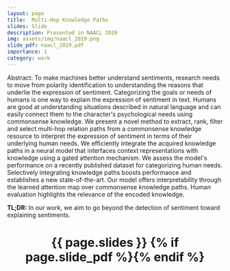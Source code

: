 ```yaml
---
layout: page
title:  Multi-Hop Knowledge Paths 
slides: Slide
description: Presented in NAACL 2019
img: assets/img/naacl_2019.png
slide_pdf: naacl_2019.pdf
importance: 1
category: work
---
```

Abstract: 
To make machines better understand sentiments, research needs to move from polarity identification to understanding the reasons that underlie the expression of sentiment. Categorizing the goals or needs of humans is one way to explain the expression of sentiment in text. Humans are good at understanding situations described in natural language and can easily connect them to the character's psychological needs using commonsense knowledge. We present a novel method to extract, rank, filter and select multi-hop relation paths from a commonsense knowledge resource to interpret the expression of sentiment in terms of their underlying human needs. We efficiently integrate the acquired knowledge paths in a neural model that interfaces context representations with knowledge using a gated attention mechanism. We assess the model's performance on a recently published dataset for categorizing human needs. Selectively integrating knowledge paths boosts performance and establishes a new state-of-the-art. Our model offers interpretability through the learned attention map over commonsense knowledge paths. Human evaluation highlights the relevance of the encoded knowledge.


**TL;DR:** In our work, we aim to go beyond the detection of sentiment toward explaining sentiments. 
<div class="post">
  <header class="post-header">
        <h1 class="post-title">{{ page.slides }} {% if page.slide_pdf %}<a href="{{ page.slide_pdf | prepend: 'assets/pdf/' | relative_url}}" target="_blank" rel="noopener noreferrer" class="float-right"><i class="fas fa-file-pdf"></i></a>{% endif %}</h1>
  </header>
</div>
